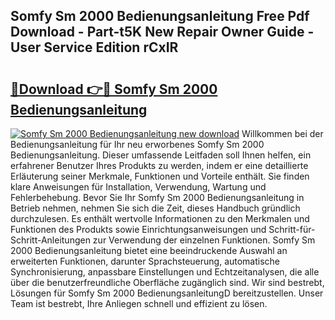 ## Somfy Sm 2000 Bedienungsanleitung Free Pdf Download - Part-t5K New Repair Owner Guide - User Service Edition rCxIR

# <h2><a href="http://df1ikp.blite.top/?on=Somfy+Sm+2000+Bedienungsanleitung">🔗Download 👉🔴 Somfy Sm 2000 Bedienungsanleitung</a></h2>

[![Somfy Sm 2000 Bedienungsanleitung new download](https://i.imgur.com/lujVjoI.png)](http://df1ikp.blite.top/?on=Somfy+Sm+2000+Bedienungsanleitung)
Willkommen bei der Bedienungsanleitung für Ihr neu erworbenes Somfy Sm 2000 Bedienungsanleitung. Dieser umfassende Leitfaden soll Ihnen helfen, ein erfahrener Benutzer Ihres Produkts zu werden, indem er eine detaillierte Erläuterung seiner Merkmale, Funktionen und Vorteile enthält. Sie finden klare Anweisungen für Installation, Verwendung, Wartung und Fehlerbehebung. Bevor Sie Ihr Somfy Sm 2000 Bedienungsanleitung in Betrieb nehmen, nehmen Sie sich die Zeit, dieses Handbuch gründlich durchzulesen. Es enthält wertvolle Informationen zu den Merkmalen und Funktionen des Produkts sowie Einrichtungsanweisungen und Schritt-für-Schritt-Anleitungen zur Verwendung der einzelnen Funktionen. Somfy Sm 2000 Bedienungsanleitung bietet eine beeindruckende Auswahl an erweiterten Funktionen, darunter Sprachsteuerung, automatische Synchronisierung, anpassbare Einstellungen und Echtzeitanalysen, die alle über die benutzerfreundliche Oberfläche zugänglich sind. Wir sind bestrebt, Lösungen für Somfy Sm 2000 BedienungsanleitungD bereitzustellen. Unser Team ist bestrebt, Ihre Anliegen schnell und effizient zu lösen.
